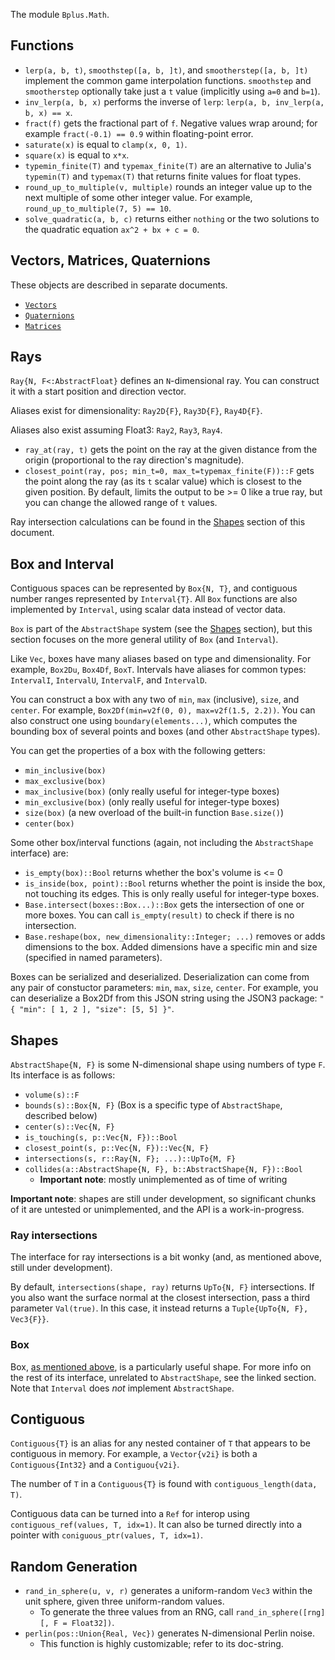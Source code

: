 The module `Bplus.Math`.

## Functions

* `lerp(a, b, t)`, `smoothstep([a, b, ]t)`, and `smootherstep([a, b, ]t)` implement the common game interpolation functions. `smoothstep` and `smootherstep` optionally take just a `t` value (implicitly using `a=0` and `b=1`).
* `inv_lerp(a, b, x)` performs the inverse of `lerp`: `lerp(a, b, inv_lerp(a, b, x) == x`.
* `fract(f)` gets the fractional part of `f`. Negative values wrap around; for example `fract(-0.1) == 0.9` within floating-point error.
* `saturate(x)` is equal to `clamp(x, 0, 1)`.
* `square(x)` is equal to `x*x`.
* `typemin_finite(T)` and `typemax_finite(T)` are an alternative to Julia's `typemin(T)` and `typemax(T)` that returns finite values for float types.
* `round_up_to_multiple(v, multiple)` rounds an integer value up to the next multiple of some other integer value. For example, `round_up_to_multiple(7, 5) == 10`.
* `solve_quadratic(a, b, c)` returns either `nothing` or the two solutions to the quadratic equation `ax^2 + bx + c = 0`.

## Vectors, Matrices, Quaternions

These objects are described in separate documents.

* [`Vectors`](Vec.md)
* [`Quaternions`](Quat.md)
* [`Matrices`](Matrix.md)

## Rays

`Ray{N, F<:AbstractFloat}` defines an `N`-dimensional ray. You can construct it with a start position and direction vector.

Aliases exist for dimensionality: `Ray2D{F}`, `Ray3D{F}`, `Ray4D{F}`.

Aliases also exist assuming Float3: `Ray2`, `Ray3`, `Ray4`.

* `ray_at(ray, t)` gets the point on the ray at the given distance from the origin (proportional to the ray direction's magnitude).
* `closest_point(ray, pos; min_t=0, max_t=typemax_finite(F))::F` gets the point along the ray (as its `t` scalar value) which is closest to the given position. By default, limits the output to be >= 0 like a true ray, but you can change the allowed range of `t` values.

Ray intersection calculations can be found in the [Shapes](#Shapes) section of this document.

## Box and Interval

Contiguous spaces can be represented by `Box{N, T}`, and contiguous number ranges represented by `Interval{T}`. All `Box` functions are also implemented by `Interval`, using scalar data instead of vector data.

`Box` is part of the `AbstractShape` system (see the [Shapes](#Shapes) section), but this section focuses on the more general utility of `Box` (and `Interval`).

Like `Vec`, boxes have many aliases based on type and dimensionality. For example, `Box2Du`, `Box4Df`, `BoxT`. Intervals have aliases for common types: `IntervalI`, `IntervalU`, `IntervalF`, and `IntervalD`.

You can construct a box with any two of `min`, `max` (inclusive), `size`, and `center`. For example, `Box2Df(min=v2f(0, 0), max=v2f(1.5, 2.2))`. You can also construct one using `boundary(elements...)`, which computes the bounding box of several points and boxes (and other `AbstractShape` types).

You can get the properties of a box with the following getters:
  * `min_inclusive(box)`
  * `max_exclusive(box)`
  * `max_inclusive(box)` (only really useful for integer-type boxes)
  * `min_exclusive(box)` (only really useful for integer-type boxes)
  * `size(box)` (a new overload of the built-in function `Base.size()`)
  * `center(box)`

Some other box/interval functions (again, not including the `AbstractShape` interface) are:
  * `is_empty(box)::Bool` returns whether the box's volume is <= 0
  * `is_inside(box, point)::Bool` returns whether the point is inside the box, not touching its edges. This is only really useful for integer-type boxes.
  * `Base.intersect(boxes::Box...)::Box` gets the intersection of one or more boxes. You can call `is_empty(result)` to check if there is no intersection.
  * `Base.reshape(box, new_dimensionality::Integer; ...)` removes or adds dimensions to the box. Added dimensions have a specific min and size (specified in named parameters).

Boxes can be serialized and deserialized. Deserialization can come from any pair of constuctor parameters: `min`, `max`, `size`, `center`. For example, you can deserialize a Box2Df from this JSON string using the JSON3 package: `"{ "min": [ 1, 2 ], "size": [5, 5] }"`.

## Shapes

`AbstractShape{N, F}` is some N-dimensional shape using numbers of type `F`. Its interface is as follows:

* `volume(s)::F`
* `bounds(s)::Box{N, F}` (Box is a specific type of `AbstractShape`, described below)
* `center(s)::Vec{N, F}`
* `is_touching(s, p::Vec{N, F})::Bool`
* `closest_point(s, p::Vec{N, F})::Vec{N, F}`
* `intersections(s, r::Ray{N, F}; ...)::UpTo{M, F}`
* `collides(a::AbstractShape{N, F}, b::AbstractShape{N, F})::Bool`
  * **Important note**: mostly unimplemented as of time of writing

**Important note**: shapes are still under development, so significant chunks of it are untested or unimplemented, and the API is a work-in-progress.

### Ray intersections

The interface for ray intersections is a bit wonky (and, as mentioned above, still under development).

By default, `intersections(shape, ray)` returns `UpTo{N, F}` intersections. If you also want the surface normal at the closest intersection, pass a third parameter `Val(true)`. In this case, it instead returns a `Tuple{UpTo{N, F}, Vec3{F}}`.

### Box

Box, [as mentioned above](#Box-And-Interval), is a particularly useful shape. For more info on the rest of its interface, unrelated to `AbstractShape`, see the linked section. Note that `Interval` does *not* implement `AbstractShape`.

## Contiguous

`Contiguous{T}` is an alias for any nested container of `T` that appears to be contiguous in memory. For example, a `Vector{v2i}` is both a `Contiguous{Int32}` and a `Contiguou{v2i}`.

The number of `T` in a `Contiguous{T}` is found with `contiguous_length(data, T)`.

Contiguous data can be turned into a `Ref` for interop using `contiguous_ref(values, T, idx=1)`. It can also be turned directly into a pointer with `coniguous_ptr(values, T, idx=1)`.

## Random Generation

* `rand_in_sphere(u, v, r)` generates a uniform-random `Vec3` within the unit sphere, given three uniform-random values.
  * To generate the three values from an RNG, call `rand_in_sphere([rng][, F = Float32])`.
* `perlin(pos::Union{Real, Vec})` generates N-dimensional Perlin noise.
  * This function is highly customizable; refer to its doc-string.